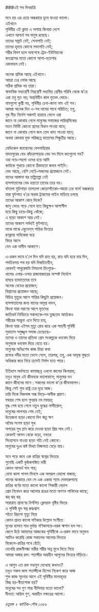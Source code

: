 ###এই সব দিনরাত্রি

মনে হয় এর চেয়ে অন্ধকারে ডুবে যাওয়া ভালো।   
এইখানে   
পৃথিবীর এই ক্লান্ত এ অশান্ত কিনারা দেশে   
এখানে আশ্চর্য সব মানুষ রয়েছে।   
তাদের সম্রাট নেই, সেনাপতি নেই;   
তাদের হৃদয়ে কোনো সভাপতি নেই;   
শরীর বিবশ হলে অবশেষে ট্রেড-ইউনিয়নের   
কংগ্রেসের মতো কোনো আশা-হতাশার  
কোলাহল নেই।  

অনেক শ্রমিক আছে এইখানে।   
আরো ঢের লোক আছে   
সঠিক শ্রমিক নয় তারা।   
স্বাভাবিক মধ্যশ্রেণী নিম্নশ্রেণী মধ্যবিত্ত শ্রেনীর পরিধি থেকে ঝ’রে   
এরা তবু মৃত নয়; অন্তবিহীন কাল মৃতবৎ ঘোরে।   
নামগুলো কুশ্রী নয়, পৃথিবীর চেনা-জানা নাম এই সব।   
আমরা অনেক দিন এ-সব নামের সাথে পরিচিত; তবু,   
গৃহ নীড় নির্দেশ সকলই হারায়ে ফেলে ওরা   
জানে না কোথায় গেলে মানুষের সমাজের পারিশ্রমিকের   
মতন নির্দিষ্ট কোনো শ্রমের বিধান পাওয়া যাবে;   
জানে না কোথায় গেলে জল তেল খাদ্য পাওয়া যাবে;   
অথবা কোথায় মুক্ত পরিচ্ছন্ন বাতাসের সিন্ধুতীর আছে।  

মেডিকেল ক্যাম্বেলের বেলগাছিয়ার   
যাদবপুরের বেড কাঁচড়াপাড়ার বেড সব মিলে কতগুলো সব?   
ওরা নয়ে–সহসা ওদের হয়ে আমি   
কাউকে শুধায়ে কোনো ঠিকমতো জবাব পাইনি।   
বেড আছে, বেশি নেইে–সকলের প্রয়োজনে নেই।   
যাদের আস্তানা ঘর তল্পিতল্পা নেই   
হাসপাতালের বেড হয়তো তাদের তরে নয়।   
বটতলা মুচিপাড়া তালতলা জোড়াসাঁকোে–আরো ঢের ব্যার্থ অন্ধকারে   
যারা ফুটপাত ধ’রে অথবা ট্রআমের লাইন মাড়িয়ে চলছে   
তাদের আকাশ কোন্‌ দিকে?   
জানু ভেঙে পড়ে গেলে হাত কিছুক্ষন আশাশীল   
হয়ে কিছু চায়ে–কিছু খোঁজে;   
এ ছাড়া আকাশ আর নেই।   
তাদের আকাশ সর্বদাই ফুটপাতে;   
মাঝে মাঝে এম্বুলেন্‌স্‌ গাড়ির ভিতরে   
রণক্লান্ত নাবিকেরা ঘরে   
ফিরে আসে   
যেন এক অসীম আকাশে।  

এ-রকম ভাবে চ’লে দিন যদি রাত হয়, রাত যদি হয়ে যায় দিন,   
পদচিহ্নময় পথ হয় যদি দিকচিহ্নহীন,   
কেবলই পাথুরেঘাটা নিমতলা চিৎপুরে–  
খালের এপার-ওপার রাজাবাজারের অস্পষ্ট নির্দেশে   
হাঘরে হাভাতেদের তবে   
অনেক বেডের প্রয়োজন;   
বিশ্রামের প্রয়োজন আছে;   
বিচিত্র মৃত্যুর আগে শান্তির কিছুটা প্রয়োজন।   
হাসপাতালের জন্য যাদের অমূল্য দাদন,   
কিংবা যারা মরণের আগে মৃতদের   
জাতিধর্ম নির্বিচারে সকলকেে–সব তুচ্ছতম আর্তকেও   
শরীরের সান্ত্বনা এনে দিতে চায়,   
কিংবা যারা এইসব মৃত্যু রোধ করে এক সাহসী পৃথিবী   
সুবাতাস সমুজ্জ্বল সমাজ চেয়েছেে–  
তাদের ও তাদের প্রতিভা প্রেম সংকল্পকে ধন্যবাদ দিয়ে  
 মানুষকে ধন্যবাদ দিয়ে যেতে হয়।   
মানুষের অনিঃশেষ কাজ চিন্তা কথা   
রক্তের নদীর মতো ভেসে গেলে, তারপর, তবু, এক অমূল্য মুগ্ধতা   
অধিকার করে নিয়ে ক্রমেই নির্মল হতে পারে।  

ইতিহাস অর্ধসত্যে কামাচ্ছন্ন এখনো কালের কিনারায়;   
তবুও মানুষ এই জীবনকে ভালোবাসে; মানুষের মন   
জানে জীবনের মানে : সকলের ভালো ক’রে জীবনযাপন।   
কিন্তু সেই শুভ রাষ্ট্র ঢের দূরে আজ।   
চারি দিকে বিকলাঙ্গ অন্ধ ভিড়ে–অলীক প্রয়াণ।   
মন্বন্তর শেষ হলে পুনরায় নব মন্বন্তর;   
যুদ্ধ শেষ হয়ে গেলে নতুন যুদ্ধের নান্দীরোল;   
মানুষের লালসার শেষ নেই;   
উত্তেজনা ছাড়া কোনো দিন ঋতু ক্ষণ   
অবৈধ সংগম ছাড়া সুখ   
অপরের সুখ ম্লান করে দেওয়া ছাড়া প্রিয় সাধ নেই।   
কেবলই আসন থেকে বড়ো, নবতর   
সিংহাসনে যাওয়া ছাড়া গতি নেই কোনো।   
মানুষের দুঃখ কষ্ট মিথ্যা নিষ্ফলতা বেড়ে যায়।  

মনে পড়ে কবে এক রাত্রির স্বপ্নের ভিতরে   
শুনেছি একটি কুষ্ঠকলঙ্কিত নারী   
কেমন আশ্চর্য গান গায়;   
বোবা কালা পাগল মিনসে এক অপরূপ বেহালা বাজায়;   
গানের ঝংকারে যেন সে এক একান্ত শ্যাম দেবদারুগাছে   
রাত্রির বর্ণের মতো কালো কালো শিকারী বেড়াল   
প্রেম নিবেদন করে আলোর রঙের মতো অগণন পাখিদের কাছে;   
ঝর্‌ ঝর্‌ ঝর্‌   
সারারাত শ্রাবণের নির্গলিত ক্লেদরক্ত বৃষ্টির ভিতর   
এ পৃথিবী ঘুম স্বপ্ন রুদ্ধশ্বাস   
শঠতা রিরংসা মৃত্যু নিয়ে   
কেমন প্রদত্ত কালো গণিকার উল্লোল সংগীতে   
মুখের ব্যাদান সাধ দুর্দান্ত গণিকালয়ে–নরক শ্মশান হল সব।   
জেগে উঠে আমাদের আজকের পৃথিবীকে এ-রকম ভাবে অনুভব   
আমিও করেছি রোজ সকালের আলোর ভিতরে   
বিকেলে-রাত্রির পথে হেঁটে;   
দেখেছি রাজনীগন্ধা নারীর শরীর অন্ন মুখে দিতে গিয়ে   
আমরা অঙ্গার রক্ত: শতাব্দীর অন্তহীন আগুনের ভিতরে দাঁড়িয়ে।  

এ আগুন এত রক্ত মধ্যযুগ দেখেছে কখনও?   
তবুও সকল কাল শতাব্দীকে হিসেব নিকেশ করে আজ   
শুভ কাজ সূচনার আগে এই পৃথিবীর মানবহৃদয়   
স্নিগ্ধ হয়-বীতশোক হয়?   
মানুষের সব গুণ শান্ত নীলিমার মতো ভালো?   
দীনতা: অন্তিম গুণ, অন্তহীন নক্ষত্রের আলো।  

*চতুরঙ্গ ॥ কার্তিক-পৌষ ১৩৫৬*
